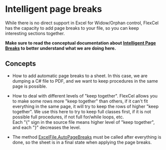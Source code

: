 # Intelligent page breaks

While there is no direct support in Excel for Widow/Orphan control,
FlexCel has the capacity to add page breaks to your file, so you can keep
interesting sections together.

**Make sure to read the conceptual documentation 
about [Intelligent Page Breaks](https://doc.tmssoftware.com/flexcel/net/guides/api-developer-guide.html#intelligent-page-breaks)
to better understand what we are doing here.**

## Concepts

- How to add automatic page breaks to a sheet. In this case, we are
  dumping a C\# file to PDF, and we want to keep procedures in the
  same page is possible.

- How to deal with different levels of \"keep together\". FlexCel
  allows you to make some rows more \"keep together\" than others,
  if it can\'t fit everything in the same page, it will try to keep
  the rows of higher \"keep together\". We use this here to try to
  keep full classes first, if it is not possible full procedures, if
  not full for/while loops, etc.\
  Each \"{\" sign in the source file means higher level of \"keep
  together\", and each \"}\" decreases the level.

- The method [ExcelFile.AutoPageBreaks](https://doc.tmssoftware.com/flexcel/net/api/FlexCel.Core/ExcelFile/AutoPageBreaks.html) must be called after everything is
  done, so the sheet is in a final state when applying the page
  breaks.
